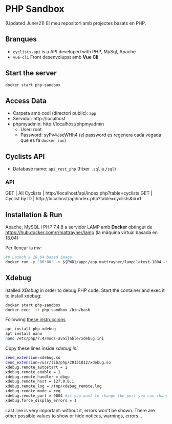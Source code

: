 # PHP Sandbox
(Updated June/21)
El meu repositori amb projectes basats en PHP.

## Branques
- `cyclists-api` is a API developed with PHP, MySql, Apache
- `vue-cli` Front desenvolupat amb **Vue Cli**

## Start the server
```bash
docker start php-sandbox
```

## Access Data
- Carpeta amb codi (directori public): `app`
- Servidor: http://localhost
- phpmyadmin: http://localhost/phpmyadmin
  - User: root
  - Password:  syPv4JseWHh4  (el password es regenera cada vegada que es fa `docker run`)

## Cyclists API
- Database name: `api_rest_php` (fitxer `.sql` a `/sql`)

### API

GET | All Cyclists | http://localhost/api/index.php?table=cyclists
GET | Cyclist by ID | http://localhost/api/index.php?table=cyclists&id=1

## Installation & Run
Apache, MySQL i PHP 7.4.8 a servidor LAMP amb **Docker** obtingut de https://hub.docker.com/r/mattrayner/lamp (la màquina virtual basada en 18.04)

Per llençar la mv:
```bash
## Launch a 18.04 based image
docker run -p "80:80" -v ${PWD}/app:/app mattrayner/lamp:latest-1804 -name php-sandbox
```

## Xdebug
Istalled _XDebug_ in order to debug PHP code. Start the container and exec it to install xdebug:

```bash
docker start php-sandbox
docker exec -it php-sandbox /bin/bash
```

Following [these instruccions](https://stackoverflow.com/questions/53133005/how-to-install-xdebug-on-ubuntu)

```bash
apt install php-xdebug
apt install nano
nano /etc/php/7.4/mods-available/xdebug.ini
```

Copy these lines inside _xdebug.ini_:

```bash
zend_extension=xdebug.so
zend_extension=/usr/lib/php/20151012/xdebug.so
xdebug.remote_autostart = 1
xdebug.remote_enable = 1
xdebug.remote_handler = dbgp
xdebug.remote_host = 127.0.0.1
xdebug.remote_log = /tmp/xdebug_remote.log
xdebug.remote_mode = req
xdebug.remote_port = 9004 #if you want to change the port you can change
xdebug.force_display_errors = 1
```
Last line is very important: without it, errors won't be shown. There are other possible values to show or hide notices, warnings, errors...